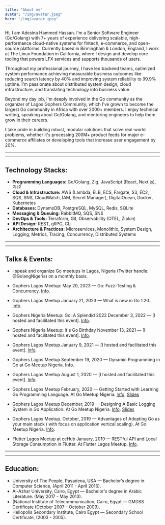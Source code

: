 ```yaml
---
title: "About me"
avatar: "/img/avatar.jpeg"
hero: "/img/avatar.jpeg"
---
```


Hi, I am Adesina Hammed Hassan. I'm a Senior Software Engineer (Go/Golang) with 7+ years of experience delivering scalable, high-performance cloud-native systems for fintech, e-commerce, and open-source platforms. Currently based in Birmingham & London, England, I work at The Linux Foundation in California, where I design and develop core tooling that powers LFX services and supports thousands of users.

Throughout my professional journey, I have led backend teams, optimized system performance achieving measurable business outcomes like reducing search latency by 40% and improving system reliability to 99.9% uptime. I'm passionate about distributed system design, cloud infrastructure, and translating technology into business value.

Beyond my day job, I'm deeply involved in the Go community as the organizer of Lagos Gophers Community, which I've grown to become the largest Go community in Africa with over 2000+ members. I enjoy technical writing, speaking about Go/Golang, and mentoring engineers to help them grow in their careers.

I take pride in building robust, modular solutions that solve real-world problems, whether it's processing 200M+ product feeds for major e-commerce affiliates or developing tools that increase user engagement by 20%.


-----------------------------------
-----------------------------------

Technology Stacks:
-
* **Programming Languages:** Go/Golang, Zig, JavaScript (React, Next.js), PHP
* **Cloud & Infrastructure:** AWS (Lambda, ELB, ECS, Fargate, S3, EC2, SQS, SNS, CloudWatch, IAM, Secret Manager), DigitalOcean, Docker, Kubernetes
* **Databases:** DynamoDB, PostgreSQL, MySQL, Redis, SQLite
* **Messaging & Queuing:** RabbitMQ, SQS, SNS
* **DevOps & Tools:** Terraform, Git, Observability (OTEL, Zipkin)
* **API Design:** REST, gRPC, CLI
* **Architecture & Practices:** Microservices, Monolithic, System Design, Logging, Metrics, Tracing, Concurrency, Distributed Systems


-----------------------------------
-----------------------------------


Talks & Events:
-
* I speak and organize Go meetups in Lagos, Nigeria (Twitter handle: @GolangNigeria) on a monthly basis.

* Gophers Lagos Meetup: 
May 20, 2023 — Go: Fuzz-Testing & Concurrency. [Info]( https://www.meetup.com/golangnigeria/events/293579848/).

* Gophers Lagos Meetup
January 21, 2023 — What is new in Go 1.20. [Info](https://www.meetup.com/golangnigeria/events/291056777/).

* Gophers Nigeria Meetup: Go: A Splendid 2022
December 3, 2022 — [I hosted and facilitated this event]. [Info](https://www.meetup.com/golangnigeria/events/290017512/).

* Gophers Nigeria Meetup: It's Go Birthday
November 13, 2021 — [I hosted and facilitated this event]. [Info](https://www.meetup.com/golangnigeria/events/281969887/).

* Gophers Lagos Meetup
January 9, 2021 — [I hosted and facilitated this event]. [Info](https://www.meetup.com/golangnigeria/events/274776873/).

* Gophers Lagos Meetup
September 19, 2020 — Dynamic Programming in Go at Go Meetup Nigeria. [Info](https://www.meetup.com/golangnigeria/events/273304231/).

* Gophers Lagos Meetup
August 1, 2020 — [I hosted and facilitated this event]. [Info](https://www.meetup.com/golangnigeria/events/272231123/). 

* Gophers Lagos Meetup
February, 2020 — Getting Started with Learning Go Programming Language. At Go Meetup Nigeria. [Info](https://www.meetup.com/GolangNigeria/events/268265927/). [Slides](https://docs.google.com/presentation/d/1fxABjRUpel8_MJYNZn3m_oBRk6oiMP-qadGg6KkTKwA/edit?usp=sharing)

* Gophers Lagos Meetup
December, 2019 — Designing A Basic Logging System in Go Application. At Go Meetup Nigeria. [Info](https://www.meetup.com/GolangNigeria/events/267184204/). [Slides]( https://docs.google.com/presentation/d/1ZN1-OPuvMf2KQcHgXNYzkAVpmmngu8c1y8I3vSHNFT4/edit?usp=sharing)

* Gophers Lagos Meetup.
October, 2019 — Advantages of Adopting Go as your main stack ( with focus on application vertical scaling). At Go Meetup Nigeria. [Info](https://www.meetup.com/GolangNigeria/events/265507431/).

* Flutter Lagos Meetup at ccHub
January, 2019 — RESTful API and Local Storage Consumption in Flutter. At Flutter Lagos Meetup. [Info](https://docs.google.com/presentation/d/1aNT9xlc8wNSlKa_y_Hj4s7SIU7dOFXFHH0X9P8afB14/edit#slide=id.gc6f9e470d_0_0).

-----------------------------------
-----------------------------------


Education:
-

* University of The People, Pasadena, USA — Bachelor’s degree in Computer Science, (April 2011 - April 2016).
* Al-Azhar University, Cairo, Egypt — Bachelor's degree in Arabic Literature. 
(May 2017 - May 2013).
* (National Institute of Telecommunication, Cairo, Egypt — GMDSS Certificate 
(October 2007 - October 2009).
* Heliopolis Secondary Institute, Cairo Egypt — Secondary School Certificate, 
(2003 - 2005).